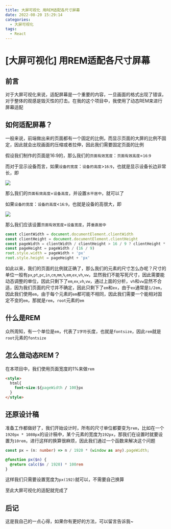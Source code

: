 ```yaml
---
title: 大屏可视化 用REM适配各尺寸屏幕
date: 2022-08-20 15:29:14
categories:
  - 大屏可视化
tags: 
  - React
---
```



# \[大屏可视化] 用REM适配各尺寸屏幕

## 前言

对于大屏可视化来说，适配屏幕是一个重要的内容，一旦画面的格式出现了错误，对于整体的观感是毁灭性的打击。在我的这个项目中，我使用了动态REM来进行屏幕适配

## 如何适配屏幕？

一般来说，前端做出来的页面都有一个固定的比例，而显示页面的大屏的比例不固定，因此就会出现画面的压缩或者拉伸，因此我们需要固定页面的比例

假设我们制作的页面是16:9的，那么我们的`页面有效宽度`：`页面有效高度`=`16`:`9`

而对于显示设备而言，如果`设备的宽度`：`设备的高度`>`16`:`9`，也就是显示设备长边非常长，即

![](https://balder-wang-images.oss-cn-shanghai.aliyuncs.com/img/20220819160004.png)

那么我们的`页面有效高度`=`设备高度`，并设置`水平居中`，就可以了

如果`设备的宽度`：`设备的高度`<`16`:`9`，也就是设备的高很大，即

![](https://balder-wang-images.oss-cn-shanghai.aliyuncs.com/img/20220819160325.png)

那么我们应该设置`页面有效宽度`=`设备宽度`，并`垂直居中`

```javascript
const clientWidth = document.documentElement.clientWidth
const clientHeight = document.documentElement.clientHeight
const pageWidth = clientWidth / clientHeight > 16 / 9 ? clientHeight * 16 / 9 : clientWidth
const pageHeight = pageWidth / (16 / 9)
root.style.width = pageWidth + 'px'
root.style.height = pageHeight + 'px'

```

如此以来，我们的页面的比例就正确了，那么我们的元素的尺寸怎么办呢？尺寸的单位一般有`px`,`pt`,`pc`,`in`,`cm`,`mm`,`%`,`em`,`ex`,`vh`,`vw`，显然我们不能写死尺寸，因此需要能动态调整的单位，因此只剩下了`em`,`ex`,`vh`,`vw`，通过上面的分析，`vh`和`vw`显然不合适，因为我们页面的尺寸并不确定，因此只剩下了`em`和`ex`，由于`ex`通常是`1/2em`，因此我们使用`em`，由于每个元素的`em`都可能不相同，因此我们需要一个能相对固定不变的`em`，那就是`rem`，`root`元素的`em`

## 什么是REM

众所周知，有一个单位是`em`，代表了`1字符`长度，也就是`fontsize`，因此`rem`就是`root`元素的`fontsize`

## 怎么做动态REM？

在本项目中，我们使用页面宽度的1%来做`rem`

```html
<style>
  html{
    font-size:${pageWidth / 100}px
  }
</style>
```

## 还原设计稿

准备工作都做好了，我们开始设计时，所有的尺寸单位都要变为`rem`，比如在一个`1920px * 1080px`的设计稿中，某个元素的宽度为`192px`，那我们在设置时就要设置为`10rem`，进行这样的换算很麻烦，因此我们通过一个函数来解决这个问题

```typescript
const px = (n: number) => n / 1920 * (window as any).pageWidth;
```

```sass&#x20;(scss)&#x20;
@function px($n) {
  @return calc($n / 1920) * 100rem
}
```

这样我们只需要设置宽度为`px(192)`就可以，不需要自己换算

至此大屏可视化的适配就完成了

## 后记

这是我自己的一点心得，如果你有更好的方法，可以留言告诉我\~
